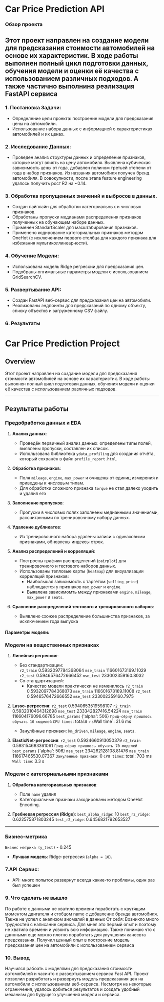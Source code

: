 # Car Price Prediction API

### Обзор проекта
Этот проект направлен на создание модели для предсказания стоимости автомобилей на основе их характеристик. В ходе работы выполнен полный цикл подготовки данных, обучения модели и оценки её качества с использованием различных подходов. А также частично выполнина реализация FastAPI сервиса
---

### 1. Постановка Задачи:
* Определение цели проекта: построение модели для предсказания цены на автомобили.
* Использование набора данных с информацией о характеристиках автомобилей и их ценах.
### 2. Исследование Данных:
* Проведен анализ структуры данных и определение признаков, которые могут влиять на цену автомобиля. Выявлена кубическая зависимость цены от года, добавлен полином третьей степени от года в набор признаков. Из названия автомобиля получен бренд автомобиля. В совокупности, после этапа feature engineering удалось получить рост R2 на ~0.14.
### 3. Обработка пропущенных значений и выбросов в данных.
* Создан пайплайн для обработки категориальных и числовых признаков.
* Обработаны пропуски медианами распределения признаков полученных на обучающем наборе данных.
* Применен StandartScaler для масштабирования признаков.
* Применено кодирование категориальных признаков методом OneHot (с исключением первого столбца для каждого признака для избежания мультиколлинеарности).
### 4. Обучение Модели:
* Использована модель Ridge регрессии для предсказания цен.
* Подобраны оптимальные параметры модели с использованием GridSearchCV.
### 5. Развертывание API:
* Создан FastAPI веб-сервис для предсказания цен на автомобили.
* Реализованы эндпоинты для предсказаний по одному объекту, списку объектов и загруженному CSV файлу.
### 6. Результаты
# Car Price Prediction Project

## Overview
Этот проект направлен на создание модели для предсказания стоимости автомобилей на основе их характеристик. В ходе работы выполнен полный цикл подготовки данных, обучения модели и оценки её качества с использованием различных подходов.

---

## Результаты работы

### Предобработка данных и EDA
1. **Анализ данных**:
   - Проведён первичный анализ данных: определены типы полей, выявлены пропуски, составлен их список.
   - Использована библиотека `ydata_profiling` для создания отчёта, который сохранён в файл `profile_report.html`.

2. **Обработка признаков**:
   - Поля `mileage`, `engine`, `max_power` и  очищены от единиц измерения и приведены к числовым типам.
   - Для обработки сложного признака `torque` не стал далеко уходить и удалил его

3. **Заполнение пропусков**:
   - Пропуски в числовых полях заполнены медианными значениями, рассчитанными по тренировочному набору данных.

4. **Удаление дубликатов**:
   - Из тренировочного набора удалены записи с одинаковыми признаками, обновлены индексы строк.

5. **Анализ распределений и корреляций**:
   - Построены графики распределений (`pairplot`) для тренировочного и тестового наборов данных.
   - Использованы тепловые карты (`heatmap`) для визуализации корреляций признаков:
     - Наибольшая зависимость с таргетом (`selling_price`) наблюдается у признаков `max_power` и `engine`.
     - Выявлена зависимомть между признаками `engine`, `mileage`, `max_power` и `seats`.

6. **Сравнение распределений тестового и тренировочного наборов**:
   - Выявлено схожее распределение большинства признаков, за исключением года выпуска


#### Параметры модели:
### Модели на вещественных признаках
1. **Линейная регрессия**:
   - Без стандартизации:  
    `r2_train` 0.5932097784368064
    `mse_train` 116601673169.11029
    `r2_test` 0.5946576472666452
    `mse_test` 233002359160.8032
   - Со стандартизацией:  
     - Качество модели практически не изменилось
    `r2_train` 0.5932097784368073
    `mse_train` 116601673169.11008
    `r2_test` 0.5946576472666552
    `mse_test` 233002359160.7975

2. **Lasso-регрессия**:
    `r2_test` 0.5940653519598107
    `r2_train` 0.5932010464312698
    `mse_test` 233342827416.54224
    `mse_train` 116604176096.66785
    `best_params` {'alpha': 506}
    `Грид-сёрчу пришлось обучать 10 моделей`
    `CPU times`: total:` 0 ns
    `Wall time`: 31.6 ms
   - Занулённые признаки: `km_driven`, `mileage`, `engine`, `seats`.

3. **ElasticNet-регрессия**:
    `r2_test` 0.5924660913050379
    `r2_train` 0.593154683361061
    `Грид-сёрчу пришлось обучать 70 моделей`
    `best_params` {'alpha': 506}
    `mse_test` 234262128108.81476
    `mse_train` 116617465530.07367
    `Зануленные признаки`: 0
    `CPU times`: total: 703 ms
    `Wall time`: 3.3 s 

### Модели с категориальными признаками
1. **Обработка категориальных признаков**:
   - Поле `name` удалил
   - Категориальные признаки закодированы методом OneHot Encoding.

2. **Гребневая регрессия (Ridge)**:
    `best_alpha_ridge`: 10
    `best_r2_ridge`: 0.622575871803245
    `test_r2_ridge`: 0.6456821792653527

---

### Бизнес-метрика

`Бизнес метрика (y_test)` - 0.245
- **Лучшая модель**: Ridge-регрессия (`alpha = 10`). 
 

### 7.API Сервис:
* API: много попыток развернут всегда какие-то проблемы, один раз был успешен
  


### 9. Что сделать не вышло
По работе с данными не хватило времени поработать с крутящим моментом двигателя и стобцом name с добавление бренда автомобиля. Также не успел с анализом аномалий в данных 
От себя: Возникло много трудностей с написание сервиса.
Для мнея это первый опыт и поэтому не хватило времени и усвоить всю информацию. Также понимаю что с даннными еще можно плотно поработать для улучшения качесвта предсказания. Получил ценный опыт в построение модель предсказания цен на автомобили с использованием сервиса


### 10. Вывод
Научился рабоать с моделями для предсказания стоимости автомобилей и часичто с развертыванием сервиса Fast API.
Проект позволил разработать и развернуть модель предсказания цен на автомобили с использованием веб-сервиса. Несмотря на некоторые ограничения, удалось добиться результатов и создать удобный механизм для будущего улучшения модели и сервиса.


